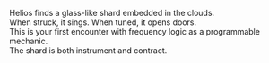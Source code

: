 Helios finds a glass-like shard embedded in the clouds.  
When struck, it sings. When tuned, it opens doors.  
This is your first encounter with frequency logic as a programmable mechanic.  
The shard is both instrument and contract.
